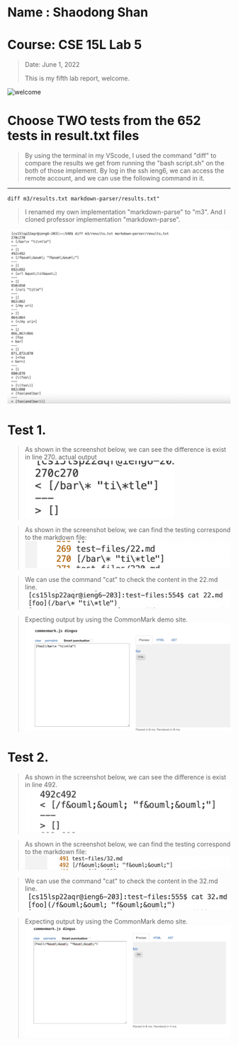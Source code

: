 # Name : Shaodong Shan
# Course: CSE 15L Lab 5
>Date: June 1, 2022
>
>This is my fifth lab report, welcome.
>
![welcome](https://user-images.githubusercontent.com/103075501/162642398-9902f982-4aa5-4e33-816d-d0eba4ceace9.jpeg)
>
# Choose TWO tests from the 652 tests in result.txt files
> By using the terminal in my VScode, I used the command "diff" to compare the results we get from running the "bash script.sh" on the both of those implement.
> By log in the ssh ieng6, we can access the remote account, and we can use the following command in it.

___
```
diff m3/results.txt markdown-parser/results.txt"
```

> I renamed my own implementation "markdown-parse" to "m3".
> And I cloned professor implementation "markdown-parse".

![result](resulttxt.png)


# Test 1.

> As shown in the screenshot below, we can see the difference is exist in line 270.
> actual output
![test1](test1.png)

> As shown in the screenshot below, we can find the testing correspond to the markdown file: 
![code1](test1code.png)

> We can use the command "cat" to check the content in the 22.md line.
![cat1](cat1.png)

> Expecting output by using the CommonMark demo site.
![output1](test1output.png)

# Test 2.

> As shown in the screenshot below, we can see the difference is exist in line 492.
![test2](test2.png)

> As shown in the screenshot below, we can find the testing correspond to the markdown file: 
![code2](test2code.png)

> We can use the command "cat" to check the content in the 32.md line.
![cat2](cat2.png)

> Expecting output by using the CommonMark demo site.
![output2](test2output.png)

